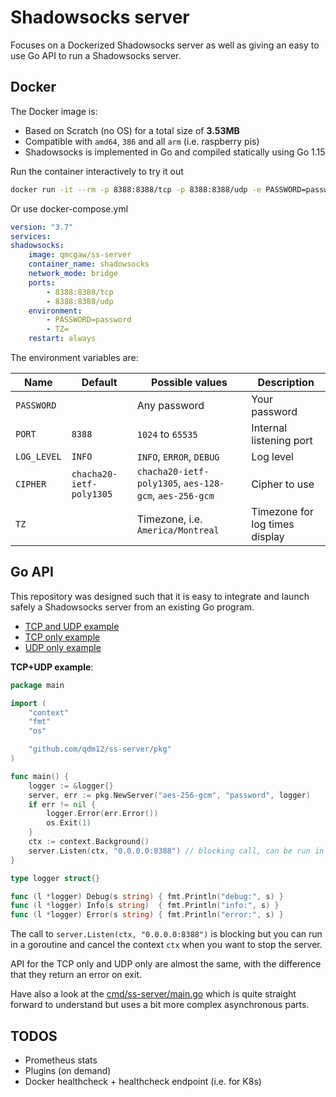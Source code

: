 # Shadowsocks server

Focuses on a Dockerized Shadowsocks server as well as giving an easy to use Go API to run a Shadowsocks server.

## Docker

The Docker image is:

- Based on Scratch (no OS) for a total size of **3.53MB**
- Compatible with `amd64`, `386` and all `arm` (i.e. raspberry pis)
- Shadowsocks is implemented in Go and compiled statically using Go 1.15

Run the container interactively to try it out

```sh
docker run -it --rm -p 8388:8388/tcp -p 8388:8388/udp -e PASSWORD=password qmcgaw/ss-server
```

Or use docker-compose.yml

```yml
version: "3.7"
services:
shadowsocks:
    image: qmcgaw/ss-server
    container_name: shadowsocks
    network_mode: bridge
    ports:
        - 8388:8388/tcp
        - 8388:8388/udp
    environment:
        - PASSWORD=password
        - TZ=
    restart: always
```

The environment variables are:

| Name | Default | Possible values | Description |
| --- | --- | --- | --- |
| `PASSWORD` |  | Any password | Your password |
| `PORT` | `8388` | `1024` to `65535` | Internal listening port |
| `LOG_LEVEL` | `INFO` | `INFO`, `ERROR`, `DEBUG` | Log level |
| `CIPHER` | `chacha20-ietf-poly1305` | `chacha20-ietf-poly1305`, `aes-128-gcm`, `aes-256-gcm` | Cipher to use |
| `TZ` |  | Timezone, i.e. `America/Montreal` | Timezone for log times display |

## Go API

This repository was designed such that it is easy to integrate and launch safely a Shadowsocks server from an existing Go program.

- [TCP and UDP example](examples/tcp-udp/main.go)
- [TCP only example](examples/tcp/main.go)
- [UDP only example](examples/udp/main.go)

**TCP+UDP example**:

```go
package main

import (
	"context"
	"fmt"
	"os"

	"github.com/qdm12/ss-server/pkg"
)

func main() {
	logger := &logger{}
	server, err := pkg.NewServer("aes-256-gcm", "password", logger)
	if err != nil {
		logger.Error(err.Error())
		os.Exit(1)
	}
	ctx := context.Background()
	server.Listen(ctx, "0.0.0.0:8388") // blocking call, can be run in a goroutine
}

type logger struct{}

func (l *logger) Debug(s string) { fmt.Println("debug:", s) }
func (l *logger) Info(s string)  { fmt.Println("info:", s) }
func (l *logger) Error(s string) { fmt.Println("error:", s) }
```

The call to `server.Listen(ctx, "0.0.0.0:8388")` is blocking but you can run in a goroutine and cancel the context `ctx` when you want to stop the server.

API for the TCP only and UDP only are almost the same, with the difference that they return an error on exit.

Have also a look at the [cmd/ss-server/main.go](cmd/ss-server/main.go) which is quite straight forward to understand but uses a bit more complex asynchronous parts.

## TODOS

- Prometheus stats
- Plugins (on demand)
- Docker healthcheck + healthcheck endpoint (i.e. for K8s)
